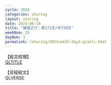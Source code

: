```yaml
---
cycle: 2024
categories: sharing
layout: sharing
date: 2024-06-19
title: "謙理之行：第171天/共730天"
weekNum: 25
dayNum: 3
permalink: /sharing/2024/wk25-day3-qianli.html
---
```

【經文梳理】  
[QLTITLE](QLLINK)

【背經經文】  
QLVERSE
